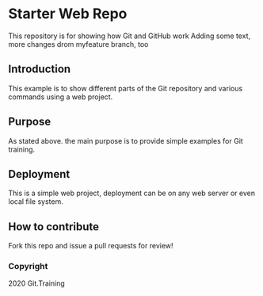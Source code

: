 # Starter Web Repo

This repository is for showing how Git and GitHub work
Adding some text, more changes drom myfeature branch, too

## Introduction 

This example is to show different parts of the Git repository and various commands using a web project.

## Purpose

As stated above. the main purpose is to provide simple examples for Git training.

## Deployment

This is a simple web project, deployment can be on any web server or even local file system.

## How to contribute

Fork this repo and issue a pull requests for review!

### Copyright

2020 Git.Training
